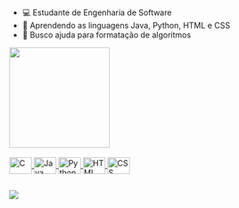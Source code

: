 <!--

**murilofreua/murilofreua** is a ✨ _special_ ✨ repository because its `README.md` (this file) appears on your GitHub profile.

Here are some ideas to get you started:

-->

- 💻 Estudante de Engenharia de Software
- 🌱 Aprendendo as linguagens Java, Python, HTML e CSS
- 🤔 Busco ajuda para formatação de algoritmos

<div>
  <a href="https://github.com/murilofreua">
  <img height="180em" src="https://github-readme-stats.vercel.app/api?username=murilofreua&show_icons=true&theme=dark&include_all_commits=true&count_private=true"/>
</div>
<div style="display: inline_block"><br>
  <img align="center" height="30" width="40" title="C" src="https://cdn.jsdelivr.net/gh/devicons/devicon/icons/c/c-original.svg">
  <img align="center" height="30" width="40" title="Java" src="https://cdn.jsdelivr.net/gh/devicons/devicon/icons/java/java-original.svg">
  <img align="center" height="30" width="40" title="Python" src="https://cdn.jsdelivr.net/gh/devicons/devicon/icons/python/python-original.svg">
  <img align="center" height="30" width="40" title="HTML" src="https://cdn.jsdelivr.net/gh/devicons/devicon/icons/html5/html5-original.svg">
  <img align="center" height="30" width="40" title="CSS" src="https://cdn.jsdelivr.net/gh/devicons/devicon/icons/css3/css3-original.svg">                   
</div>  
  
##  
  
<div>
  <a href="https://www.linkedin.com/in/murilo-freua-33b098239/" target="_blank"> <img src="https://img.shields.io/badge/LinkedIn-0077B5?style=for-the-badge&logo=linkedin&logoColor=white" target="_blank"> </a>
</div>
                                                                                

